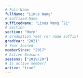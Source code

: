 ```yaml
---
# Full Name
fullName: "Linus Wang"
# Suffixed Name
suffixedName: "Linus Wang ’21"
# Section
section: "Horn"
# Graduation Year (or name suffix)
gradYear: "2021"
# Year Joined
memberSince: "2017"
# Active Seasons
seasons: ["2019/20"]
# Is active member?
active: "true"
---
```


